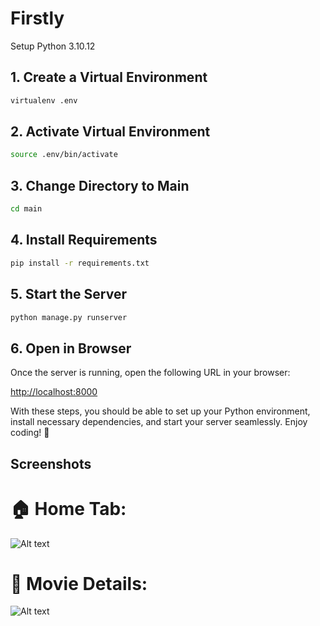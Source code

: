 # Firstly

Setup Python 3.10.12

## 1. Create a Virtual Environment

```bash
virtualenv .env
```

## 2. Activate Virtual Environment

```bash
source .env/bin/activate
```

## 3. Change Directory to Main

```bash
cd main
```

## 4. Install Requirements

```bash
pip install -r requirements.txt
```

## 5. Start the Server

```bash
python manage.py runserver
```

## 6. Open in Browser

Once the server is running, open the following URL in your browser:

[http://localhost:8000](http://localhost:8000)

With these steps, you should be able to set up your Python environment, install necessary dependencies, and start your server seamlessly. Enjoy coding! 🚀


## Screenshots

#  🏠 Home Tab:

<img src="https://github.com/uttamaPrh/movie-Recommendation-System-TMDB-/blob/main/home.png" alt="Alt text" title="Optional title">

#   🎥 Movie Details:

<img src="https://github.com/uttamaPrh/movie-Recommendation-System-TMDB-/blob/main/movie-detail.png" alt="Alt text" title="Optional title">

